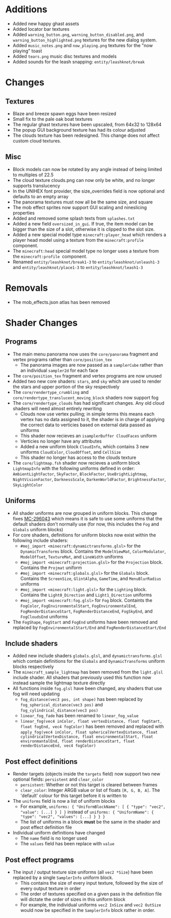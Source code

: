 # Additions
- Added new happy ghast assets
- Added locator bar textures
- Added `warning_button.png`, `warning_button_disabled.png`, and `warning_button_highlighted.png` textures for the new dialog system.
- Added `music_notes.png` and `now_playing.png` textures for the "now playing" toast
- Added `tears.png` music disc textures and models
- Added sounds for the leash snapping: `entity/leashknot/break`


# Changes
## Textures
- Blaze and breeze spawn eggs have been resized
- Small fix to the pale oak boat textures
- The regular ghast textures have been upscaled, from 64x32 to 128x64
- The popup GUI background texture has had its colour adjusted
- The clouds texture has been redesigned. This change does not affect custom cloud textures.

## Misc
- Block models can now be rotated by any angle instead of being limited to multiples of 22.5
- The cloud texture clouds.png can now only be white, and no longer supports translucency
- In the UNIHEX font provider, the size_overrides field is now optional and defaults to an empty array
- The panorama textures must now all be the same size, and square
- The mob effect sprites now support GUI scaling and nineslicing properties
- Added and removed some splash texts from `splashes.txt`
- Added a new field `oversized_in_gui`. If true, the item model can be bigger than the size of a slot, otherwise it is clipped to the slot size.
- Added a new special model type `minecraft:player_head` which renders a player head model using a texture from the `minecraft:profile` component.
- The `minecraft:head` special model type no longer uses a texture from the `minecraft:profile `component.
- Renamed `entity/leashknot/break1-3` to `entity/leashknot/unleash1-3` and `entity/leashknot/place1-3` to `entity/leashknot/leash1-3`

# Removals
- The mob_effects.json atlas has been removed


# Shader Changes
## Programs
- The main menu panorama now uses the `core/panorama` fragment and vertex programs rather than `core/position_tex`
   - The panorama images are now passed as a `samplerCube` rather than an individual `sampler2d` for each face
- The `core/position_tex` fragment and vertex programs are now unused
- Added two new core shaders: `stars`, and `sky` which are used to render the stars and upper portion of the sky respectively
- The `core/rendertype_crumbling` and `core/rendertype_translucent_moving_block` shaders now support fog
- The `core/rendertype_clouds` has had significant changes. Any old cloud shaders will need almost entirely rewriting
   - Clouds now use vertex pulling; in simple terms this means each vertex has no data assigned to it, the shader is in charge of applying the correct data to verticies based on external data passed as uniforms
   - This shader now recieves an `isamplerBuffer CloudFaces` uniform
   - Verticies no longer have any attributes
   - Added a new uniform block `CloudInfo`, which contains 3 new uniforms `CloudColor`, `CloudOffset`, and `CellSize`
   - This shader no longer has access to the clouds texture
- The `core/lightmap.fsh` shader now recieves a uniform block `LightmapInfo` with the following uniforms defined in order: `AmbientLightFactor`, `SkyFactor`, `BlockFactor`, `UseBrightLightmap`, `NightVisionFactor`, `DarknessScale`, `DarkenWorldFactor`, `BrightnessFactor`, `SkyLightColor`

## Uniforms
- All shader uniforms are now grouped in uniform blocks. This change fixes [MC-296043](https://bugs.mojang.com/browse/MC/issues/MC-296043) which means it is safe to use some uniforms that the default shaders don't normally use (for now, this includes the `Fog` and `Globals` uniform blocks)
- For core shaders, definitions for uniform blocks now exist within the following include shaders:
   - `#moj_import <minecraft:dynamictransforms.glsl>` for the `DynamicTransforms` block. Contains the `ModelViewMat`, `ColorModulator`, `ModelOffset`, `TextureMat`, and `LineWidth` uniforms
   - `#moj_import <minecraft:projection.glsl>` for the `Projection` block. Contains the `Projmat` uniform
   - `#moj_import <minecraft:globals.glsl>` for the `Globals` block. Contains the `ScreenSize`, `GlintAlpha`, `GameTime`, and `MenuBlurRadius` uniforms
   - `#moj_import <minecraft:light.glsl>` for the `Lighting` block. Contains the `Light0_Direction` and `Light1_Direction` uniforms
   - `#moj_import <minecraft:fog.glsl>` for `Fog` block. Containts the `FogColor`, `FogEnvironmentalStart`, `FogEnvironmentalEnd`, `FogRenderDistanceStart`, `FogRenderDistanceEnd`, `FogSkyEnd`, and `FogCloudsEnd` uniforms
- The `FogShape`, `FogStart` and `FogEnd` uniforms have been removed and replaced by `FogEnvironmentalStart/End` and `FogRenderDistanceStart/End`

## Include shaders
- Added new include shaders `globals.glsl`, and `dynamictransforms.glsl` which contain definitions for the `Globals` and `DynamicTransforms` uniform blocks respectively
- The `minecraft_sample_lightmap` has been removed from the `light.glsl` include shader. All shaders that previously used this function now instead sample the lightmap texture directly
- All functions inside `fog.glsl` have been changed, any shaders that use fog will need updating
   - `fog_distance(vec3 pos, int shape)` has been replaced by `fog_spherical_distance(vec3 pos)` and `fog_cylindrical_distance(vec3 pos)`
   - `linear_fog_fade` has been renamed to `linear_fog_value`
   - `linear_fog(vec4 inColor, float vertexDistance, float fogStart, float fogEnd, vec4 fogColor)` has been removed and replaced with `apply_fog(vec4 inColor, float sphericalVertexDistance, float cylindricalVertexDistance, float environmentalStart, float environmantalEnd, float renderDistanceStart, float renderDistanceEnd, vec4 fogColor)`

## Post effect definitions
- Render targets (objects inside the `targets` field) now support two new optional fields: `persistent` and `clear_color`
   - `persistent`: Whether or not this target is cleared between frames
   - `clear_color`: Integer ARGB value or list of floats `[R, G, B, A]`. The 'default' colour for this target before it is written to
- The `uniforms` field is now a list of uniform blocks
   - For example, `uniforms: { "UniformBlockName": [ { "type": "vec2", "value": [...] } ] }` instead of `uniforms: { "UniformName": { "type": "vec2", "values": [...] } } }` 
   - The list of uniforms in a block **must** be the same in the shader and post effect definition file
- Individual uniform definitions have changed
   - The `name` field is no longer used
   - The `values` field has been replace with `value`

## Post effect programs
- The input / output texture size uniforms (all `vec2 *Size`) have been replaced by a single `SamplerInfo` uniform block.
   - This contains the size of every input texture, followed by the size of every output texture in order
   - The order of textures specified on a given pass in the definition file will dictate the order of sizes in this uniform block
   - For example, the individual uniforms `vec2 InSize` and `vec2 OutSize` would now be specified in the `SamplerInfo` block rather in order.
